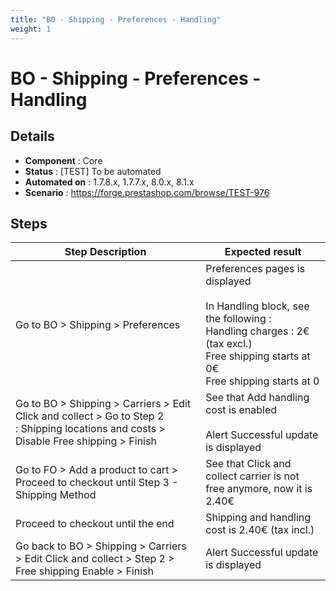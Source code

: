 ```yaml
---
title: "BO - Shipping - Preferences - Handling"
weight: 1
---
```


# BO - Shipping - Preferences - Handling
## Details
* **Component** : Core
* **Status** : [TEST] To be automated
* **Automated on** : 1.7.8.x, 1.7.7.x, 8.0.x, 8.1.x
* **Scenario** : https://forge.prestashop.com/browse/TEST-976

## Steps
| Step Description | Expected result |
| ----- | ----- |
| Go to BO > Shipping > Preferences | Preferences pages is displayed<br><br>In Handling block, see the following :<br>Handling charges : 2€ (tax excl.)<br>Free shipping starts at 0€<br>Free shipping starts at 0 |
| Go to BO > Shipping > Carriers > Edit Click and collect > Go to Step 2 : Shipping locations and costs > Disable Free shipping > Finish | See that Add handling cost is enabled<br><br>Alert Successful update is displayed |
| Go to FO > Add a product to cart > Proceed to checkout until Step 3 - Shipping Method | See that Click and collect carrier is not free anymore, now it is 2.40€ |
| Proceed to checkout until the end | Shipping and handling cost is 2.40€ (tax incl.) |
| Go back to BO > Shipping > Carriers > Edit Click and collect > Step 2 > Free shipping Enable > Finish | Alert Successful update is displayed |
